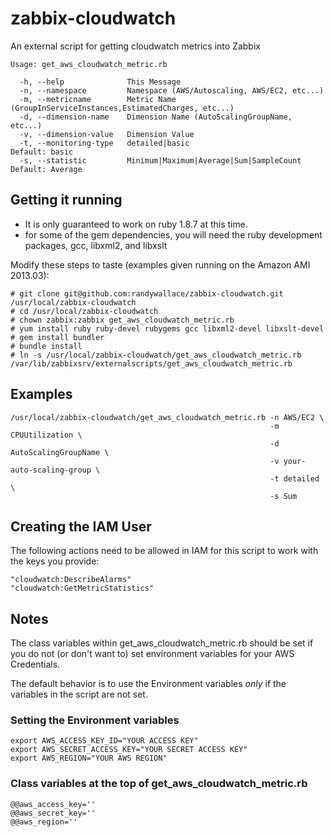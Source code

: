 # zabbix-cloudwatch


An external script for getting cloudwatch metrics into Zabbix

```
Usage: get_aws_cloudwatch_metric.rb

  -h, --help              This Message
  -n, --namespace         Namespace (AWS/Autoscaling, AWS/EC2, etc...)
  -m, --metricname        Metric Name (GroupInServiceInstances,EstimatedCharges, etc...)
  -d, --dimension-name    Dimension Name (AutoScalingGroupName, etc...)
  -v, --dimension-value   Dimension Value
  -t, --monitoring-type   detailed|basic                            Default: basic
  -s, --statistic         Minimum|Maximum|Average|Sum|SampleCount   Default: Average
```

## Getting it running

* It is only guaranteed to work on ruby 1.8.7 at this time. 
* for some of the gem dependencies, you will need the ruby development packages, gcc, libxml2, and libxslt

Modify these steps to taste (examples given running on the Amazon AMI 2013.03):
```
# git clone git@github.com:randywallace/zabbix-cloudwatch.git /usr/local/zabbix-cloudwatch
# cd /usr/local/zabbix-cloudwatch
# chown zabbix:zabbix get_aws_cloudwatch_metric.rb
# yum install ruby ruby-devel rubygems gcc libxml2-devel libxslt-devel
# gem install bundler
# bundle install
# ln -s /usr/local/zabbix-cloudwatch/get_aws_cloudwatch_metric.rb /var/lib/zabbixsrv/externalscripts/get_aws_cloudwatch_metric.rb
```

## Examples

```
/usr/local/zabbix-cloudwatch/get_aws_cloudwatch_metric.rb -n AWS/EC2 \
                                                          -m CPUUtilization \
                                                          -d AutoScalingGroupName \
                                                          -v your-auto-scaling-group \
                                                          -t detailed \
                                                          -s Sum
```

## Creating the IAM User

The following actions need to be allowed in IAM for this script to work with the keys you provide:

```
"cloudwatch:DescribeAlarms"
"cloudwatch:GetMetricStatistics"
```

## Notes

The class variables within get_aws_cloudwatch_metric.rb should be set if you do not (or don't want to) set environment
variables for your AWS Credentials.

The default behavior is to use the Environment variables *only* if the variables in the script are not set.

### Setting the Environment variables
```
export AWS_ACCESS_KEY_ID="YOUR ACCESS KEY" 
export AWS_SECRET_ACCESS_KEY="YOUR SECRET ACCESS KEY"
export AWS_REGION="YOUR AWS REGION"
```

### Class variables at the top of get_aws_cloudwatch_metric.rb
```
@@aws_access_key=''
@@aws_secret_key=''
@@aws_region=''
```

